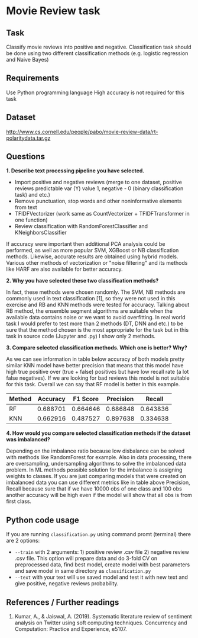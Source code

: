 # Movie Review task

## Task
Classify movie reviews into positive and negative. Classification task should be done
using two different classification methods (e.g. logistic regression and Naive Bayes)
## Requirements
Use Python programming language
High accuracy is not required for this task
## Dataset
http://www.cs.cornell.edu/people/pabo/movie-review-data/rt-polaritydata.tar.gz
## Questions
__1. Describe text processing pipeline you have selected.__
- Import positive and negative reviews (merge to one dataset, positive reviews predictable var (Y) value 1, negative - 0 (binary classification task) and etc.)
- Remove punctuation, stop words and other noninformative elements from text
- TFIDFVectorizer (work same as CountVectorizer + TFIDFTransformer in one function)
- Review classification with RandomForestClassifier and KNeighborsClassifier

If accuracy were important then additional PCA analysis could be performed, as well as more popular SVM, XGBoost or NB classification methods. Likewise, accurate results are obtained using hybrid models. Various other methods of vectorization or "noise filtering" and its methods like HARF are also available for better accuracy.

__2. Why you have selected these two classification methods?__

In fact, these methods were chosen randomly. The SVM, NB methods are commonly used in text classification [1], so they were not used in this exercise and RB and KNN methods were tested for accuracy. Talking about RB method, the ensemble segment algorithms are suitable when the available data contains noise or we want to avoid overfitting. In real world task I would prefer to test more than 2 methods (DT, DNN and etc.) to be sure that the method chosen is the most appropriate for the task but in this task in source code (Jupyter and .py) I show only 2 methods.

__3. Compare selected classification methods. Which one is better? Why?__

As we can see information in table below accuracy of both models pretty similar KNN model have better precision that means that this model have high true positive over (true + false) positives but have low recall rate (a lot false negatives). If we are looking for bad reviews this model is not suitable for this task. Overall we can say that RF model is better in this example.

| Method | Accuracy | F1 Score | Precision | Recall |
| --- | --- | --- | --- | --- |
| RF | 0.688701 | 0.664646 | 0.686848 | 0.643836 |
| KNN | 0.662916 | 0.487527 | 0.897638 | 0.334638 |

__4. How would you compare selected classification methods if the dataset was imbalanced?__

Depending on the imbalance ratio because low disbalance can be solved with methods like RandomForest for example. Also in data processing, there are oversampling, undersampling algorithms to solve the imbalanced data problem. In ML methods possible solution for the imbalance is assigning weights to classes. If you are just comparing models that were created on imbalanced data you can use different metrics like in table above Precision, Recall because sure that if we have 10000 obs of one class and 100 obs another accuracy will be high even if the model will show that all obs is from first class.

## Python code usage
If you are running `classification.py` using command promt (terminal) there are 2 options: 
- `--train` with 2 arguments: 1) positive review .csv file 2) negative review .csv file. This option will prepare data and do 3-fold CV on preprocessed data, find best model, create model with best parameters and save model in same directory as `classification.py`
- `--text` with your text will use saved model and test it with new text and give positive, negative reviews probability.

## References / Further readings
1. Kumar, A., & Jaiswal, A. (2019). Systematic literature review of sentiment analysis on Twitter using soft computing techniques. Concurrency and Computation: Practice and Experience, e5107.
